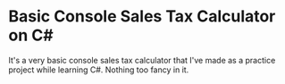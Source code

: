 # Basic Console Sales Tax Calculator on C# 

It's a very basic console sales tax calculator that I've made as a practice project 
while learning C#. Nothing too fancy in it. 
